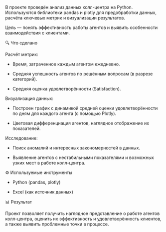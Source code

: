 В проекте проведён анализ данных колл-центра на Python. Используются библиотеки pandas и plotly для предобработки данных, расчёта ключевых метрик и визуализации результатов.

Цель — понять эффективность работы агентов и выявить особенности взаимодействия с клиентами.

🔍 Что сделано

Расчёт метрик:

- Время, затраченное каждым агентом ежедневно.

- Средняя успешность агентов по решённым вопросам (в разрезе категорий).

- Средняя оценка удовлетворённости (Satisfaction).

Визуализация данных:

- Построен график с динамикой средней оценки удовлетворённости по дням для каждого агента (с помощью Plotly).

- Цветовая дифференциация агентов, наглядное отображение их показателей.

Исследование:

- Поиск аномалий и интересных закономерностей в данных.

- Выявление агентов с нестабильными показателями и возможных узких мест в работе колл-центра.

⚙️ Используемые инструменты

- Python (pandas, plotly)

- Excel (как источник данных)

📊 Результат

Проект позволяет получить наглядное представление о работе агентов колл-центра, оценить их эффективность и удовлетворённость клиентов, а также выявить проблемные точки в процессе.
